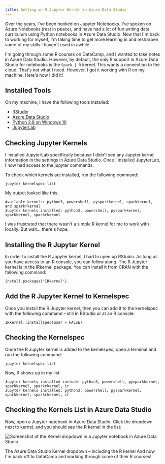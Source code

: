 ```yaml
---
title: Getting an R Jupyter Kernel in Azure Data Studio
---
```


Over the years, I've been hooked on Jupyter Notebooks. I've spoken on Azure Notebooks (rest in peace), and have had a lot of fun writing data curriculum using Python notebooks in Azure Data Studio. Now that I'm back to working for myself, I'm taking time to get more learning in and resharpen some of my skills I haven't used in awhile.

I'm going through some R courses on DataCamp, and I wanted to take notes in Azure Data Studio. However, by default, the only R support in Azure Data Studio for notebooks is the `Spark | R` kernel. This wants a connection to the cloud. That's not what I need. However, I got it working with R on my machine. Here's how I did it!

## Installed Tools

On my machine, I have the following tools installed:

- [RStudio](https://www.rstudio.com/)
- [Azure Data Studio](https://azure.microsoft.com/en-us/services/developer-tools/data-studio/#overview)
- [Python 3.9 on Windows 10](https://www.microsoft.com/en-us/p/python-39/9p7qfqmjrfp7?activetab=pivot:overviewtab)
- [JupyterLab](https://jupyter.org/install)

## Checking Jupyter Kernels

I installed JupyterLab specifically because I didn't see any Jupyter kernel information in the settings in Azure Data Studio. Once I installed JupyterLab, I now had access to the jupyter commands.

To check which kernels are installed, run the following command:

`jupyter kernelspec list`

My output looked like this:

```
Available kernels: python3, powershell, pysparkkernel, sparkkernel, and sparkrkernel
Jupyter kernels installed: python3, powershell, pysparkkernel, sparkkernel, sparkrkernel
```

I was frustrated that there wasn't a simple R kernel for me to work with locally. But wait… there's hope.

## Installing the R Jupyter Kernel

In order to install the R Jupyter kernel, I had to open up RStudio. As long as you have access to an R console, you can follow along. The R Jupyter kernel is in the IRkernel package. You can install it from CRAN with the following command:

`install.packages('IRkernel')`

## Add the R Jupyter Kernel to Kernelspec

Once you install the R Jupyter kernel, then you can add it to the kernelspec with the following command – still in RStudio or at an R console:

`IRkernel::installspec(user = FALSE)`

## Checking the Kernelspec

Once the R Jupyter kernel is added to the kernelspec, open a terminal and run the following command:

`jupyter kernelspec list`

Now, R shows up in my list:

```
Jupyter kernels installed include: python3, powershell, pysparkkernel, sparkkernel, sparkrkernel, ir
Jupyter kernels installed: python3, powershell, pysparkkernel, sparkkernel, sparkrkernel, ir
```

## Checking the Kernels List in Azure Data Studio

Now, open a Jupyter notebook in Azure Data Studio. Click the dropdown next to kernel, and you should see the R kernel in the list:

![Screenshot of the Kernel dropdown in a Jupyter notebook in Azure Data Studio]({{site.baseurl}}/assets/images/posts/2021-10-13/azure-data-studio-kernel-list.png)

The Azure Data Studio Kernel dropdown – including the R kernel
And now I'm back off to DataCamp and working through some of their R courses!